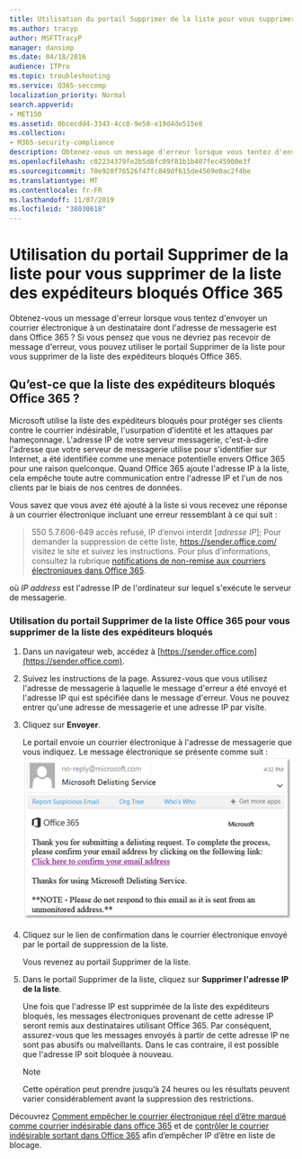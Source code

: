 ```yaml
---
title: Utilisation du portail Supprimer de la liste pour vous supprimer de la liste des expéditeurs bloqués Office 365
ms.author: tracyp
author: MSFTTracyP
manager: dansimp
ms.date: 04/18/2016
audience: ITPro
ms.topic: troubleshooting
ms.service: O365-seccomp
localization_priority: Normal
search.appverid:
- MET150
ms.assetid: 0bcecdd4-3343-4cc0-9e58-e19d4de515e8
ms.collection:
- M365-security-compliance
description: Obtenez-vous un message d'erreur lorsque vous tentez d'envoyer un courrier électronique à un destinataire dont l'adresse de messagerie est dans Office 365 ? Si vous pensez que vous ne devriez pas recevoir de message d'erreur, vous pouvez utiliser le portail Supprimer de la liste pour vous supprimer de la liste des expéditeurs bloqués Office 365.
ms.openlocfilehash: c02234379fe2b5d8fc09f81b1b407fec45900e3f
ms.sourcegitcommit: 70e920f76526f47fc849df615de4569e0ac2f4be
ms.translationtype: MT
ms.contentlocale: fr-FR
ms.lasthandoff: 11/07/2019
ms.locfileid: "38030618"
---
```

# <a name="use-the-delist-portal-to-remove-yourself-from-the-office-365-blocked-senders-list"></a>Utilisation du portail Supprimer de la liste pour vous supprimer de la liste des expéditeurs bloqués Office 365

Obtenez-vous un message d'erreur lorsque vous tentez d'envoyer un courrier électronique à un destinataire dont l'adresse de messagerie est dans Office 365 ? Si vous pensez que vous ne devriez pas recevoir de message d'erreur, vous pouvez utiliser le portail Supprimer de la liste pour vous supprimer de la liste des expéditeurs bloqués Office 365.
  
## <a name="what-is-the-office-365-blocked-senders-list"></a>Qu’est-ce que la liste des expéditeurs bloqués Office 365 ?

Microsoft utilise la liste des expéditeurs bloqués pour protéger ses clients contre le courrier indésirable, l'usurpation d'identité et les attaques par hameçonnage. L'adresse IP de votre serveur messagerie, c'est-à-dire l'adresse que votre serveur de messagerie utilise pour s'identifier sur Internet, a été identifiée comme une menace potentielle envers Office 365 pour une raison quelconque. Quand Office 365 ajoute l'adresse IP à la liste, cela empêche toute autre communication entre l'adresse IP et l'un de nos clients par le biais de nos centres de données.
  
Vous savez que vous avez été ajouté à la liste si vous recevez une réponse à un courrier électronique incluant une erreur ressemblant à ce qui suit :
  
> 550 5.7.606-649 accès refusé, IP d’envoi interdit [_adresse IP_]; Pour demander la suppression de cette liste, https://sender.office.com/ visitez le site et suivez les instructions. Pour plus d’informations, consultez la rubrique [notifications de non-remise aux courriers électroniques dans Office 365](https://go.microsoft.com/fwlink/?LinkID=526653).
  
où  _IP address_ est l'adresse IP de l'ordinateur sur lequel s'exécute le serveur de messagerie. 
  
### <a name="to-use-the-office-365-delist-portal-to-remove-yourself-from-the-blocked-senders-list"></a>Utilisation du portail Supprimer de la liste Office 365 pour vous supprimer de la liste des expéditeurs bloqués

1. Dans un navigateur web, accédez à [https://sender.office.com](https://sender.office.com).
    
2. Suivez les instructions de la page. Assurez-vous que vous utilisez l'adresse de messagerie à laquelle le message d'erreur a été envoyé et l'adresse IP qui est spécifiée dans le message d'erreur. Vous ne pouvez entrer qu'une adresse de messagerie et une adresse IP par visite.
    
3. Cliquez sur **Envoyer**.
    
    Le portail envoie un courrier électronique à l'adresse de messagerie que vous indiquez. Le message électronique se présente comme suit : ![capture d’écran du courrier électronique reçu lorsque vous envoyez une demande via le portail supprimer de la liste](../media/bf13e4f7-f68c-4e46-baa7-b6ab4cfc13f3.png)
  
4. Cliquez sur le lien de confirmation dans le courrier électronique envoyé par le portail de suppression de la liste.
    
    Vous revenez au portail Supprimer de la liste.
    
5. Dans le portail Supprimer de la liste, cliquez sur **Supprimer l'adresse IP de la liste**.
    
    Une fois que l'adresse IP est supprimée de la liste des expéditeurs bloqués, les messages électroniques provenant de cette adresse IP seront remis aux destinataires utilisant Office 365. Par conséquent, assurez-vous que les messages envoyés à partir de cette adresse IP ne sont pas abusifs ou malveillants. Dans le cas contraire, il est possible que l'adresse IP soit bloquée à nouveau.
    
    > [!NOTE]
    > Cette opération peut prendre jusqu’à 24 heures ou les résultats peuvent varier considérablement avant la suppression des restrictions.
    
Découvrez [Comment empêcher le courrier électronique réel d’être marqué comme courrier indésirable dans office 365](../../compliance/prevent-email-from-being-marked-as-spam.md ) et de [contrôler le courrier indésirable sortant dans Office 365](outbound-spam-controls.md) afin d’empêcher IP d’être en liste de blocage.
